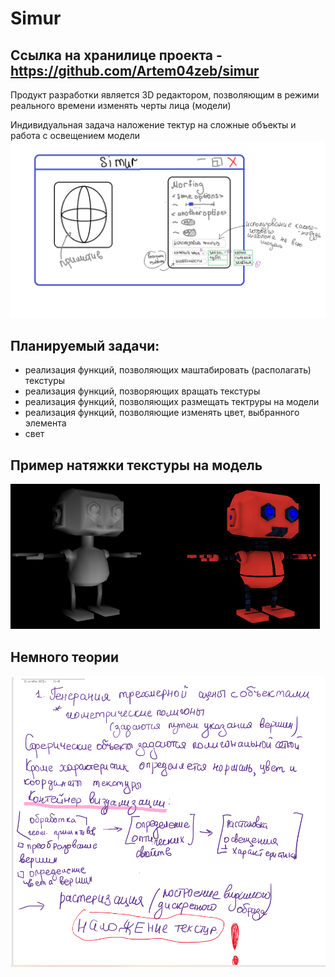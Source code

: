 # Simur 
Ссылка на хранилице проекта - https://github.com/Artem04zeb/simur
-------------------------------------------------------------------
Продукт разработки является 3D редактором, позволяющим в режими реального времени изменять черты лица (модели)

Индивидуальная задача наложение тектур на сложные объекты и работа с освещением модели
![Предварительный вариант рабочего окна](https://github.com/KaterinaVat/misis2023f-22-03-vatagina-e-e/blob/main/Без%20имени.png)

Планируемый задачи: 
----
- реализация функций, позволяющих маштабировать (располагать) текстуры 
- реализация функций, позворяющих вращать текстуры
- реализация функций, позволяющих размещать тектруры на модели
- реализация функций, позволяющие изменять цвет, выбранного элемента
- свет

Пример натяжки текстуры на модель 
---
 ![Наложение текстуры на модель](https://github.com/KaterinaVat/misis2023f-22-03-vatagina-e-e/blob/main/image-asset.png)
 
 Немного теории
 --
 ![Чуток теории](https://github.com/KaterinaVat/misis2023f-22-03-vatagina-e-e/blob/main/mage_tex.png)
 

